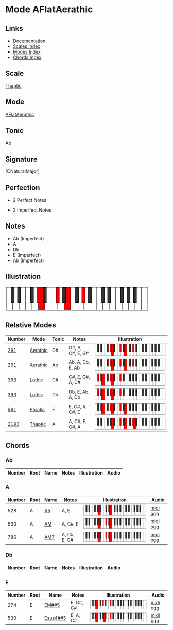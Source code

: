 # Mode AFlatAerathic

## Links

- [Documentation](index.md)
- [Scales Index](Scales.md)
- [Modes Index](Modes.md)
- [Chords Index](Chords.md)

## Scale

[Thaptic](ScaleThaptic.md)

## Mode

[AFlatAerathic](ModeAFlatAerathic.md)

## Tonic

Ab

## Signature

[CNaturalMajor]

## Perfection

 - 2 Perfect Notes

 - 2 Imperfect Notes

## Notes

- Ab (Imperfect)
- A
- Db
- E (Imperfect)
- Ab (Imperfect)

## Illustration

![AFlatAerathic](ModeAFlatAerathic.png)

## Relative Modes

| Number | Mode | Tonic | Notes | Illustration |
|--------|------|-------|-------|--------------|
| [291](https://ianring.com/musictheory/scales/291) | [Aerathic](ModeAerathic.md) | G# | G#, A, C#, E, G# | ![GSharpAerathic](ModeGSharpAerathic.png) |
| [291](https://ianring.com/musictheory/scales/291) | [Aerathic](ModeAerathic.md) | Ab | Ab, A, Db, E, Ab | ![AFlatAerathic](ModeAFlatAerathic.png) |
| [393](https://ianring.com/musictheory/scales/393) | [Lothic](ModeLothic.md) | C# | C#, E, G#, A, C# | ![CSharpLothic](ModeCSharpLothic.png) |
| [393](https://ianring.com/musictheory/scales/393) | [Lothic](ModeLothic.md) | Db | Db, E, Ab, A, Db | ![DFlatLothic](ModeDFlatLothic.png) |
| [561](https://ianring.com/musictheory/scales/561) | [Phratic](ModePhratic.md) | E | E, G#, A, C#, E | ![ENaturalPhratic](ModeENaturalPhratic.png) |
| [2193](https://ianring.com/musictheory/scales/2193) | [Thaptic](ModeThaptic.md) | A | A, C#, E, G#, A | ![ANaturalThaptic](ModeANaturalThaptic.png) |

## Chords

### Ab

| Number | Root | Name | Notes | Illustration | Audio |
|--------|------|------|-------|--------------|-------|

### A

| Number | Root | Name | Notes | Illustration | Audio |
|--------|------|------|-------|--------------|-------|
| 528 | A | [A5](ChordANaturalPowerChord.md) | A, E | ![A5](ChordANaturalPowerChordRootPosition.png) | [midi](ChordANaturalPowerChordRootPosition.mid) [ogg](ChordANaturalPowerChordRootPosition.ogg) |
| 530 | A | [AM](ChordANaturalMajor.md) | A, C#, E | ![AM](ChordANaturalMajorRootPosition.png) | [midi](ChordANaturalMajorRootPosition.mid) [ogg](ChordANaturalMajorRootPosition.ogg) |
| 786 | A | [AM7](ChordANaturalMajorSeventh.md) | A, C#, E, G# | ![AM7](ChordANaturalMajorSeventhRootPosition.png) | [midi](ChordANaturalMajorSeventhRootPosition.mid) [ogg](ChordANaturalMajorSeventhRootPosition.ogg) |

### Db

| Number | Root | Name | Notes | Illustration | Audio |
|--------|------|------|-------|--------------|-------|

### E

| Number | Root | Name | Notes | Illustration | Audio |
|--------|------|------|-------|--------------|-------|
| 274 | E | [EM##5](ChordENaturalMajorDoubleSharpFifth.md) | E, G#, C# | ![EM##5](ChordENaturalMajorDoubleSharpFifthRootPosition.png) | [midi](ChordENaturalMajorDoubleSharpFifthRootPosition.mid) [ogg](ChordENaturalMajorDoubleSharpFifthRootPosition.ogg) |
| 530 | E | [Esus4##5](ChordENaturalSuspendedFourthDoubleSharpFifth.md) | E, A, C# | ![Esus4##5](ChordENaturalSuspendedFourthDoubleSharpFifthRootPosition.png) | [midi](ChordENaturalSuspendedFourthDoubleSharpFifthRootPosition.mid) [ogg](ChordENaturalSuspendedFourthDoubleSharpFifthRootPosition.ogg) |

